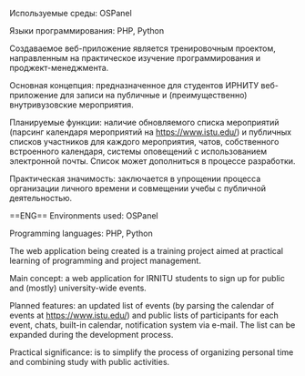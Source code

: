 Используемые среды: OSPanel

Языки программирования: PHP, Python

Создаваемое веб-приложение является тренировочным проектом, направленным на практическое изучение программирования и проджект-менеджмента.

Основная концепция: предназначенное для студентов ИРНИТУ веб-приложение для записи на публичные и (преимущественно) внутривузовские мероприятия.

Планируемые функции: наличие обновляемого списка мероприятий (парсинг календаря мероприятий на https://www.istu.edu/) и публичных списков участников для каждого мероприятия, чатов, собственного встроенного календаря, системы оповещений с использованием электронной почты. Список может дополниться в процессе разработки.

Практическая значимость: заключается в упрощении процесса организации личного времени и совмещении учебы с публичной деятельностью.

  ==ENG==
Environments used: OSPanel

Programming languages: PHP, Python

The web application being created is a training project aimed at practical learning of programming and project management.

Main concept: a web application for IRNITU students to sign up for public and (mostly) university-wide events.

Planned features: an updated list of events (by parsing the calendar of events at https://www.istu.edu/) and public lists of participants for each event, chats, built-in calendar, notification system via e-mail. The list can be expanded during the development process.

Practical significance: is to simplify the process of organizing personal time and combining study with public activities.
